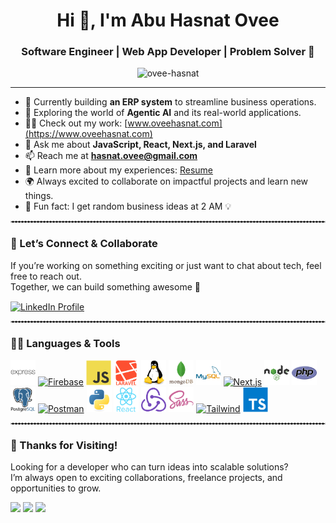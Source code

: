 <h1 align="center">Hi 👋, I'm Abu Hasnat Ovee</h1>
<h3 align="center">Software Engineer | Web App Developer | Problem Solver 🤯</h3>

<p align="center">
  <img src="https://komarev.com/ghpvc/?username=ovee-hasnat&label=Profile%20views&color=0e75b6&style=flat" alt="ovee-hasnat" />
</p>

---

- 🔭 Currently building **an ERP system** to streamline business operations.  
- 🌱 Exploring the world of **Agentic AI** and its real-world applications.  
- 👨‍💻 Check out my work: [www.oveehasnat.com](https://www.oveehasnat.com)  
- 💬 Ask me about **JavaScript, React, Next.js, and Laravel**  
- 📫 Reach me at **hasnat.ovee@gmail.com**  
- 📄 Learn more about my experiences: [Resume](https://shorturl.at/mtNd7)
- 🌍 Always excited to collaborate on impactful projects and learn new things.  
- 🫰 Fun fact: I get random business ideas at 2 AM 💡

<hr style="border: 0.2px dashed #ccc;" />

<h3 align="left">🤝 Let’s Connect & Collaborate</h3>
<p align="left">
If you’re working on something exciting or just want to chat about tech, feel free to reach out. <br/>  
Together, we can build something awesome 🚀  
</p>

<p align="left">
<a href="https://linkedin.com/in/hasnat-ovee" target="blank">
  <img align="center" src="https://raw.githubusercontent.com/rahuldkjain/github-profile-readme-generator/master/src/images/icons/Social/linked-in-alt.svg" alt="LinkedIn Profile" height="40" width="40" />
</a>
</p>

<hr style="border: 0.2px dashed #ccc;" />

<h3 align="left">🧑‍💻 Languages & Tools</h3>
<p align="left">
<a href="https://expressjs.com" target="_blank"><img src="https://raw.githubusercontent.com/devicons/devicon/master/icons/express/express-original-wordmark.svg" alt="Express" width="40" height="40"/></a>
<a href="https://firebase.google.com/" target="_blank"><img src="https://www.vectorlogo.zone/logos/firebase/firebase-icon.svg" alt="Firebase" width="40" height="40"/></a>
<a href="https://developer.mozilla.org/en-US/docs/Web/JavaScript" target="_blank"><img src="https://raw.githubusercontent.com/devicons/devicon/master/icons/javascript/javascript-original.svg" alt="JavaScript" width="40" height="40"/></a>
<a href="https://laravel.com/" target="_blank"><img src="https://raw.githubusercontent.com/devicons/devicon/master/icons/laravel/laravel-plain-wordmark.svg" alt="Laravel" width="40" height="40"/></a>
<a href="https://www.linux.org/" target="_blank"><img src="https://raw.githubusercontent.com/devicons/devicon/master/icons/linux/linux-original.svg" alt="Linux" width="40" height="40"/></a>
<a href="https://www.mongodb.com/" target="_blank"><img src="https://raw.githubusercontent.com/devicons/devicon/master/icons/mongodb/mongodb-original-wordmark.svg" alt="MongoDB" width="40" height="40"/></a>
<a href="https://www.mysql.com/" target="_blank"><img src="https://raw.githubusercontent.com/devicons/devicon/master/icons/mysql/mysql-original-wordmark.svg" alt="MySQL" width="40" height="40"/></a>
<a href="https://nextjs.org/" target="_blank"><img src="https://cdn.worldvectorlogo.com/logos/nextjs-2.svg" alt="Next.js" width="40" height="40"/></a>
<a href="https://nodejs.org" target="_blank"><img src="https://raw.githubusercontent.com/devicons/devicon/master/icons/nodejs/nodejs-original-wordmark.svg" alt="Node.js" width="40" height="40"/></a>
<a href="https://www.php.net" target="_blank"><img src="https://raw.githubusercontent.com/devicons/devicon/master/icons/php/php-original.svg" alt="PHP" width="40" height="40"/></a>
<a href="https://www.postgresql.org" target="_blank"><img src="https://raw.githubusercontent.com/devicons/devicon/master/icons/postgresql/postgresql-original-wordmark.svg" alt="PostgreSQL" width="40" height="40"/></a>
<a href="https://postman.com" target="_blank"><img src="https://www.vectorlogo.zone/logos/getpostman/getpostman-icon.svg" alt="Postman" width="40" height="40"/></a>
<a href="https://www.python.org" target="_blank"><img src="https://raw.githubusercontent.com/devicons/devicon/master/icons/python/python-original.svg" alt="Python" width="40" height="40"/></a>
<a href="https://reactjs.org/" target="_blank"><img src="https://raw.githubusercontent.com/devicons/devicon/master/icons/react/react-original-wordmark.svg" alt="React" width="40" height="40"/></a>
<a href="https://redux.js.org" target="_blank"><img src="https://raw.githubusercontent.com/devicons/devicon/master/icons/redux/redux-original.svg" alt="Redux" width="40" height="40"/></a>
<a href="https://sass-lang.com" target="_blank"><img src="https://raw.githubusercontent.com/devicons/devicon/master/icons/sass/sass-original.svg" alt="Sass" width="40" height="40"/></a>
<a href="https://tailwindcss.com/" target="_blank"><img src="https://www.vectorlogo.zone/logos/tailwindcss/tailwindcss-icon.svg" alt="Tailwind" width="40" height="40"/></a>
<a href="https://www.typescriptlang.org/" target="_blank"><img src="https://raw.githubusercontent.com/devicons/devicon/master/icons/typescript/typescript-original.svg" alt="TypeScript" width="40" height="40"/></a>
</p>

<hr style="border: 0.2px dashed #ccc;" />

<h3 align="left">🙏 Thanks for Visiting!</h3>
<p align="left">
Looking for a developer who can turn ideas into scalable solutions?  <br/> 
I’m always open to exciting collaborations, freelance projects, and opportunities to grow.  
</p>
<p align="left">
  <a href="mailto:hasnat.ovee@gmail.com"><img src="https://img.shields.io/badge/Email%20Me-D14836?style=for-the-badge&logo=gmail&logoColor=white" /></a>
  <a href="https://linkedin.com/in/hasnat-ovee"><img src="https://img.shields.io/badge/Connect%20on%20LinkedIn-0077B5?style=for-the-badge&logo=linkedin&logoColor=white" /></a>
  <a href="https://www.oveehasnat.com"><img src="https://img.shields.io/badge/Portfolio-000000?style=for-the-badge&logo=vercel&logoColor=white" /></a>
</p>


